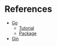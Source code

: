 # References

- [Go](https://go.dev)
  - [Tutorial](https://go.dev/doc/tutorial/web-service-gin)
  - [Package](https://pkg.go.dev/github.com/gin-gonic/gin)
- [Gin](https://gin-gonic.com)
